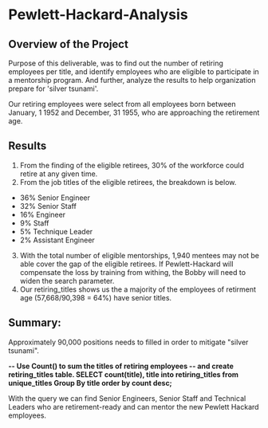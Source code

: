 # Pewlett-Hackard-Analysis

## Overview of the Project
Purpose of this deliverable, was to find out the number of retiring employees per title, and identify employees who are eligible to participate in a mentorship program. And further, analyze the results to help organization prepare for 'silver tsunami'.

Our retiring employees were select from all employees born between January, 1 1952 and December, 31 1955, who are approaching the retirement age.

## Results

1. From the finding of the eligible retirees, 30% of the workforce could retire at any given time.
2. From the job titles of the eligible retirees, the breakdown is below.
  - 36%	Senior Engineer
  - 32%	Senior Staff
  - 16%	Engineer
  - 9%	Staff
  - 5%	Technique Leader
  - 2%	Assistant Engineer

3. With the total number of eligible mentorships, 1,940 mentees may not be able cover the gap of the eligible retirees.  If Pewlett-Hackard will compensate the loss by training from withing, the Bobby will need to widen the search parameter.
4. Our retiring_titles shows us the a majority of the employees of retirment age (57,668/90,398 = 64%) have senior titles.

## Summary:

Approximately 90,000 positions needs to filled in order to mitigate "silver tsunami". 

**-- Use Count() to sum the titles of retiring employees
-- and create retiring_titles table.
SELECT count(title), title
into retiring_titles
from unique_titles
Group By title
order by count desc;**

With the query we can find Senior Engineers, Senior Staff and Technical Leaders who are retirement-ready and can mentor the new Pewlett Hackard employees.

